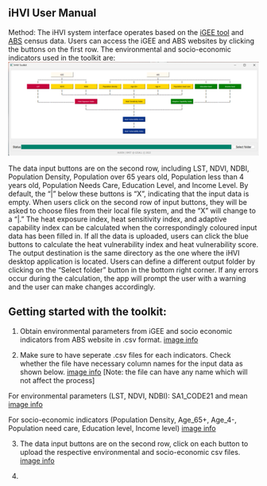 ## iHVI User Manual
Method: 
The iHVI system interface operates based on the [iGEE tool](http://www.gisonmeta.com) and [ABS](https://www.abs.gov.au/census) census data. Users can access the iGEE and ABS websites by clicking the buttons on the first row. The environmental and socio-economic indicators used in the toolkit are: ![image info](GUI.png)

The data input buttons are on the second row, including LST, NDVI, NDBI, Population Density, Population over 65 years old, Population less than 4 years old, Population Needs Care, Education Level, and Income Level. By default, the “|” below these buttons is “X”, indicating that the input data is empty. When users click on the second row of input buttons, they will be asked to choose files from their local file system, and the “X” will change to a “|.” The heat exposure index, heat sensitivity index, and adaptive capability index can be calculated when the correspondingly coloured input data has been filled in. If all the data is uploaded, users can click the blue buttons to calculate the heat vulnerability index and heat vulnerability score. The output destination is the same directory as the one where the iHVI desktop application is located. Users can define a different output folder by clicking on the “Select folder” button in the bottom right corner. If any errors occur during the calculation, the app will prompt the user with a warning and the user can make changes accordingly. 

## Getting started with the toolkit: 
1. Obtain environmental parameters from iGEE and socio economic indicators from ABS website in .csv format. [image info](Indicators.png)

2. Make sure to have seperate .csv files for each indicators. Check whether the file have necessary column names for the input data as shown below. [image info]() [Note: the file can have any name which will not affect the process] 

For environmental parameters (LST, NDVI, NDBI):  SA1_CODE21 and mean [image info]()

For socio-economic indicators (Population Density, Age_65+, Age_4-, Population need care, Education level, Income level) [image info]()

3. The data input buttons are on the second row, click on each button to upload the respective environmental and socio-economic csv files. [image info]()

4. 
